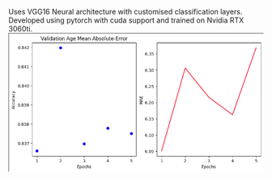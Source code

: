 Uses VGG16 Neural architecture with customised classification layers. Developed using pytorch with cuda support and trained on Nvidia RTX 3060ti.
![Performance Metrics](https://github.com/bornfire123/Age_Gender_Prediction/blob/main/metrics.jpg)
